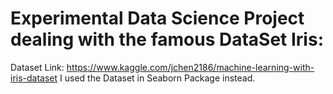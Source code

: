 # Experimental Data Science Project dealing with the famous DataSet Iris:

Dataset Link: https://www.kaggle.com/jchen2186/machine-learning-with-iris-dataset 
I used the Dataset in Seaborn Package instead.
